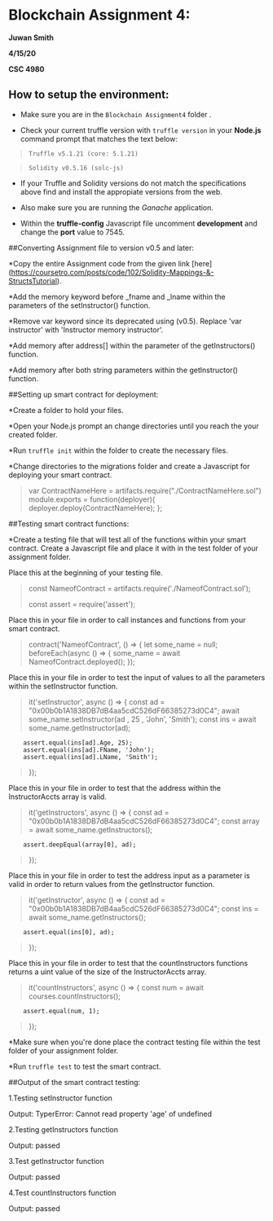 # Blockchain Assignment 4:

**Juwan Smith**

**4/15/20**

**CSC 4980**


## How to setup the environment:

* Make sure you are in the `Blockchain Assignment4` folder .

* Check your current truffle version with `truffle version` in your **Node.js** command prompt that matches the text below:

 > `Truffle v5.1.21 (core: 5.1.21)`

 > `Solidity v0.5.16 (solc-js)`

* If your Truffle and Solidity versions do not match the specifications above find and install the appropiate versions from the web.

*  Also make sure you are running the *Ganache* application. 

* Within the **truffle-config** Javascript file uncomment **development** and change the **port** value to 7545. 


##Converting Assignment file to version v0.5 and later:

*Copy the entire Assignment code from the given link [here] (https://coursetro.com/posts/code/102/Solidity-Mappings-&-StructsTutorial).

*Add the memory keyword before _fname and _lname within the parameters of the setInstructor() function.

*Remove var keyword since its deprecated using (v0.5). Replace 'var instructor' with 'Instructor memory instructor'.

*Add memory after address[] within the parameter of the getInstructors() function.

*Add memory after both string parameters within the getInstructor() function.

##Setting up smart contract for deployment:

*Create a folder to hold your files.

*Open your Node.js prompt an change directories until you reach the your created folder.

*Run `truffle init` within the folder to create the necessary files.

*Change directories to the migrations folder and create a Javascript for deploying your smart contract.

>var ContractNameHere = artifacts.require("./ContractNameHere.sol") 
>module.exports = function(deployer){ deployer.deploy(ContractNameHere); 
>};

##Testing smart contract functions:

*Create a testing file that will test all of the functions within your smart contract. Create a Javascript file and place it with in the test folder of your assignment folder.

Place this at the beginning of your testing file.
> const NameofContract = artifacts.require('./NameofContract.sol');
>
> const assert = require('assert');

Place this in your file in order to call instances and functions from your smart contract.
>contract('NameofContract', () => {
	let some_name = null;
	beforeEach(async () => {
		some_name = await NameofContract.deployed();
>	});

Place this in your file in order to test the input of values to all the parameters within the setInstructor function.
>it('setInstructor', async () => {
		const ad = "0x00b0b1A1838DB7dB4aa5cdC526dF66385273d0C4";
		await some_name.setInstructor(ad , 25 , 'John', 'Smith');
		const ins = await some_name.getInstructor(ad);
		
		assert.equal(ins[ad].Age, 25);
		assert.equal(ins[ad].FName, 'John');
		assert.equal(ins[ad].LName, 'Smith');
>	});

Place this in your file in order to test that the address within the InstructorAccts array is valid.
>it('getInstructors', async () => {
		const ad = "0x00b0b1A1838DB7dB4aa5cdC526dF66385273d0C4";
		const array = await some_name.getInstructors();
		
		assert.deepEqual(array[0], ad);
>	});

Place this in your file in order to test the address input as a parameter is valid in order to return values from the getInstructor function.
>it('getInstructor', async () => {
		const ad = "0x00b0b1A1838DB7dB4aa5cdC526dF66385273d0C4";
		const ins = await some_name.getInstructors();
		
		assert.equal(ins[0], ad);
>	});

Place this in your file in order to test that the countInstructors functions returns a uint value of the size of the InstructorAccts array.
>it('countInstructors', async () => {
		const num = await courses.countInstructors();
		
		assert.equal(num, 1);
>	});

*Make sure when you're done place the contract testing file within the test folder of your assignment folder.

*Run `truffle test` to test the smart contract.

##Output of the smart contract testing:

1.Testing setInstructor function

Output: TyperError: Cannot read property 'age' of undefined

2.Testing getInstructors function

Output: passed

3.Test getInstructor function

Output: passed

4.Test countInstructors function

Output: passed

